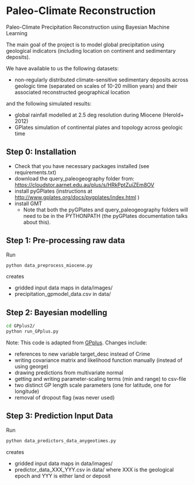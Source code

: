 # Paleo-Climate Reconstruction
Paleo-Climate Precipitation Reconstruction using Bayesian Machine Learning

The main goal of the project is to model global precipitation using geological indicators (including location on continent and sedimentary deposits).

We have available to us the following datasets:
- non-regularly distributed climate-sensitive sedimentary deposits across geologic time (separated on scales of 10-20 million years) and their associated reconstructed geographical location

and the following simulated results:
- global rainfall modelled at 2.5 deg resolution during Miocene (Herold+ 2012)
- GPlates simulation of continental plates and topology across geologic time


## Step 0: Installation
* Check that you have necessary packages installed (see requirements.txt)
* download the query_paleogeography folder from: https://cloudstor.aarnet.edu.au/plus/s/HRkPptZuiZEm8OV 
* install pyGPlates (instructions at http://www.gplates.org/docs/pygplates/index.html )
* install GMT
  * Note that both the pyGPlates and query_paleogeography folders will need to be in the PYTHONPATH (the pyGPlates documentation talks about this).

## Step 1: Pre-processing raw data
Run
```sh 
python data_preprocess_miocene.py
```
creates
* gridded input data maps in data/images/
* precipitation_gpmodel_data.csv in data/


## Step 2: Bayesian modelling
```sh
cd GPplus2/
python run_GPplus.py
```
Note: This code is adapted from [GPplus](https://github.com/sebhaan/GPplus). Changes include:
* references to new variable target_desc instead of Crime
* writing covariance matrix and likelihood function manually (instead of using george)
* drawing predictions from multivariate normal
* getting and writing parameter-scaling terms (min and range) to csv-file
* two distinct GP length scale parameters (one for latitude, one for longitude)
* removal of dropout flag (was never used)


## Step 3: Prediction Input Data
Run
```sh 
python data_predictors_data_anygeotimes.py
```
creates
* gridded input data maps in data/images/
* predictor_data_XXX_YYY.csv in data/
where XXX is the geological epoch and YYY is either land or deposit


 